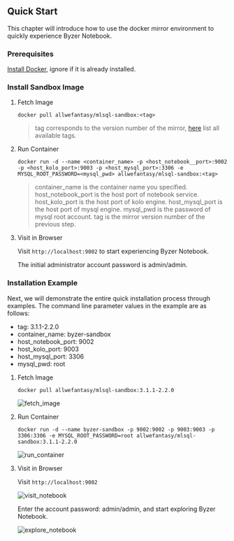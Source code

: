 ## Quick Start

This chapter will introduce how to use the docker mirror environment to quickly experience Byzer Notebook.

### Prerequisites

[Install Docker](!https://www.docker.com/products/docker-desktop), ignore if it is already installed.

### Install Sandbox Image

1. Fetch Image

   `docker pull allwefantasy/mlsql-sandbox:<tag>`
   
   > tag corresponds to the version number of the mirror, [here](!https://hub.docker.com/r/allwefantasy/mlsql-sandbox/tags) list all available tags.
   
2. Run Container

   `docker run -d --name <container_name> -p <host_notebook__port>:9002 -p <host_kolo_port>:9003 -p <host_mysql_port>:3306 -e MYSQL_ROOT_PASSWORD=<mysql_pwd> allwefantasy/mlsql-sandbox:<tag>`
   
   > container_name is the container name you specified.
   > host_notebook_port is the host port of notebook service.
   > host_kolo_port is the host port of kolo engine.
   > host_mysql_port is the host port of mysql engine.
   > mysql_pwd is the password of mysql root account.
   > tag is the mirror version number of the previous step.
   
3. Visit in Browser

   Visit `http://localhost:9002` to start experiencing Byzer Notebook.
   
   The initial administrator account password is admin/admin.
   
### Installation Example

Next, we will demonstrate the entire quick installation process through examples. The command line parameter values ​​in the example are as follows:

- tag: 3.1.1-2.2.0
- container_name: byzer-sandbox
- host_notebook_port: 9002
- host_kolo_port: 9003
- host_mysql_port: 3306
- mysql_pwd: root

1. Fetch Image

   `docker pull allwefantasy/mlsql-sandbox:3.1.1-2.2.0`
   
   ![fetch_image](/byzer-notebook/en-us/introduction/images/fetch_sandbox_image.png)
   
2. Run Container

   `docker run -d --name byzer-sandbox -p 9002:9002 -p 9003:9003 -p 3306:3306 -e MYSQL_ROOT_PASSWORD=root allwefantasy/mlsql-sandbox:3.1.1-2.2.0`
   
   ![run_container](/byzer-notebook/en-us/introduction/images/run_sandbox_container.png)

3. Visit in Browser

   Visit `http://localhost:9002`
   
   ![visit_notebook](/byzer-notebook/en-us/introduction/images/visit_notebook.png)
   
   Enter the account password: admin/admin, and start exploring Byzer Notebook.
   
   ![explore_notebook](/byzer-notebook/en-us/introduction/images/explore_notebook_en.png)
   
   

   